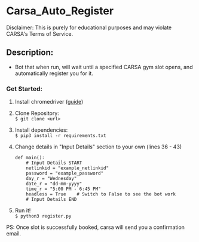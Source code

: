 # Carsa_Auto_Register
Disclaimer: This is purely for educational purposes and may violate CARSA's Terms of Service.

## Description:
* Bot that when run, will wait until a specified CARSA gym slot opens, and automatically register you for it.

### Get Started:
1. Install chromedriver ([guide][1])

2. Clone Repository: \
	```$ git clone <url>```
3. Install dependencies: \
	```$ pip3 install -r requirements.txt```
4. Change details in "Input Details" section to your own   (lines 36 - 43)
	```
	def main():
    	# Input Details START
    	netlinkid = "example_netlinkid"
    	password = "example_password"
    	day_r = "Wednesday"
    	date_r = "dd-mm-yyyy"
    	time_r = "5:00 PM - 6:45 PM"
    	headless = True    # Switch to False to see the bot work
    	# Input Details END
	```
5. Run it! \
	```$ python3 register.py```
	
PS: Once slot is successfully booked, carsa will send you a confirmation email.

[1]: https://www.youtube.com/watch?v=dz59GsdvUF8
